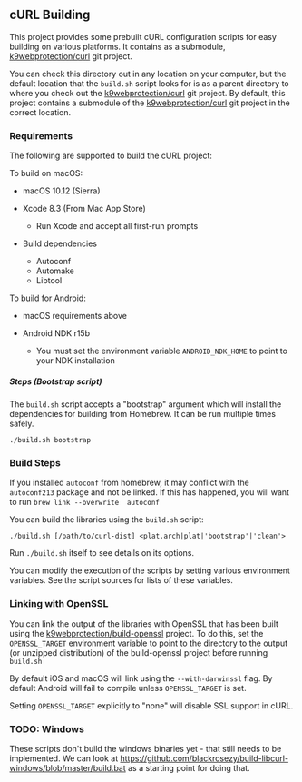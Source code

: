 ## cURL Building ##

This project provides some prebuilt cURL configuration scripts for easy building on various platforms.  It contains as a submodule, [k9webprotection/curl][curl-release] git project.

You can check this directory out in any location on your computer, but the default location that the `build.sh` script looks for is as a parent directory to where you check out the [k9webprotection/curl][curl-release] git project.  By default, this project contains a submodule of the [k9webprotection/curl][curl-release] git project in the correct location.

[curl-release]: https://github.com/bagder/curl

### Requirements ###

The following are supported to build the cURL project:

To build on macOS:

 * macOS 10.12 (Sierra)
 
 * Xcode 8.3 (From Mac App Store)
     * Run Xcode and accept all first-run prompts

 * Build dependencies
     * Autoconf
     * Automake
     * Libtool

To build for Android:

 * macOS requirements above
 
 * Android NDK r15b
     * You must set the environment variable `ANDROID_NDK_HOME` to point to your NDK installation

     
##### Steps (Bootstrap script) #####

The `build.sh` script accepts a "bootstrap" argument which will install the dependencies for building from Homebrew.  It can be run multiple times safely.

    ./build.sh bootstrap


### Build Steps ###

If you installed `autoconf` from homebrew, it may conflict with the `autoconf213` package and not be linked. If this has happened, you will want to run `brew link --overwrite  autoconf`

You can build the libraries using the `build.sh` script:

    ./build.sh [/path/to/curl-dist] <plat.arch|plat|'bootstrap'|'clean'>

Run `./build.sh` itself to see details on its options.

You can modify the execution of the scripts by setting various environment variables.  See the script sources for lists of these variables.


### Linking with OpenSSL ###

You can link the output of the libraries with OpenSSL that has been built using the [k9webprotection/build-openssl][build-openssl] project.  To do this, set the `OPENSSL_TARGET` environment variable to point to the directory to the output (or unzipped distribution) of the build-openssl project before running `build.sh`

By default iOS and macOS will link using the `--with-darwinssl` flag.  By default Android will fail to compile unless `OPENSSL_TARGET` is set.

Setting `OPENSSL_TARGET` explicitly to "none" will disable SSL support in cURL.

[build-openssl]: https://github.com/k9webprotection/build-openssl

### TODO: Windows ###

These scripts don't build the windows binaries yet - that still needs to be implemented.  We can look at https://github.com/blackrosezy/build-libcurl-windows/blob/master/build.bat as a starting point for doing that.
